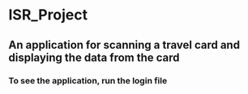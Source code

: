# ISR_Project

## An application for scanning a travel card and displaying the data from the card

### To see the application, run the login file
